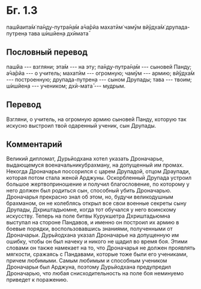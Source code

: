 # Бг. 1.3

паш́йаита̄м̇ па̄н̣д̣у-путра̄н̣а̄м
а̄ча̄рйа махатӣм̇ чамӯм
вйӯд̣ха̄м̇ друпада-путрен̣а
тава ш́ишйен̣а дхӣмата̄

## Пословный перевод

паш́йа --- взгляни; эта̄м --- на эту; па̄н̣д̣у-путра̄н̣а̄м --- сыновей Панду;
а̄ча̄рйа --- о учитель; махатӣм --- огромную; чамӯм --- армию; вйӯд̣ха̄м ---
построенную; друпада-путрен̣а --- сыном Друпады; тава --- твоим; ш́ишйен̣а
--- учеником; дхӣ-мата̄ --- мудрым.

## Перевод

Взгляни, о учитель, на огромную армию сыновей Панду, которую так искусно
выстроил твой одаренный ученик, сын Друпады.

## Комментарий

Великий дипломат, Дурьйодхана хотел указать Дроначарье, выдающемуся
военачальникубрахману, на допущенный им промах. Некогда Дроначарья
поссорился с царем Друпадой, отцом Драупади, которая потом стала женой
Арджуны. Оскорбленный Друпада устроил большое жертвоприношение и получил
благословение, по которому у него должен был родиться сын, способный
убить Дроначарью. Дроначарья прекрасно знал об этом, но, будучи
великодушным брахманом, он не колеблясь открыл все свои военные секреты
сыну Друпады, Дхриштадьюмне, когда тот обучался у него воинскому
искусству. Теперь на поле битвы Курукшетра Дхриштадьюмна выступал на
стороне Пандавов, и именно он построил их армию в боевые порядки,
воспользовавшись знаниями, полученными от Дроначарьи. Дурьйодхана указал
Дроначарье на допущенную им ошибку, чтобы он был начеку и никого не
щадил во время боя. Этими словами он также намекает на то, что
Дроначарья не должен проявлять мягкости, сражаясь с Пандавами, которые
тоже были его учениками, причем любимыми. Самым любимым и способным
учеником Дроначарьи был Арджуна, поэтому Дурьйодхана предупредил
Дроначарью, что любая снисходительность на поле боя неминуемо приведет к
поражению.
